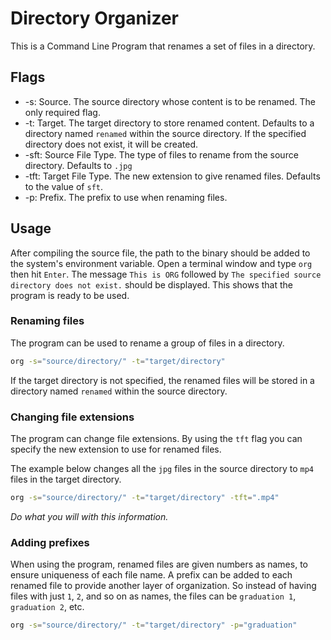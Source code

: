 # Directory Organizer

This is a Command Line Program that renames a set of files in a directory.

## Flags

- -s: Source. The source directory whose content is to be renamed. The only required flag.
- -t: Target. The target directory to store renamed content. Defaults to a directory named `renamed` within the source directory. If the specified directory does not exist, it will be created.
- -sft: Source File Type. The type of files to rename from the source directory. Defaults to `.jpg`
- -tft: Target File Type. The new extension to give renamed files. Defaults to the value of `sft`.
- -p: Prefix. The prefix to use when renaming files.

## Usage

After compiling the source file, the path to the binary should be added to the system's environment variable.
Open a terminal window and type `org` then hit `Enter`. The message `This is ORG` followed by `The specified source directory does not exist.` should be displayed. This shows that the program is ready to be used.

### Renaming files

The program can be used to rename a group of files in a directory.

```bash
org -s="source/directory/" -t="target/directory"
```

If the target directory is not specified, the renamed files will be stored in a directory named `renamed` within the source directory.

### Changing file extensions

The program can change file extensions. By using the `tft` flag you can specify the new extension to use for renamed files.

The example below changes all the `jpg` files in the source directory to `mp4` files in the target directory.

```bash
org -s="source/directory/" -t="target/directory" -tft=".mp4"
```

_Do what you will with this information._

### Adding prefixes

When using the program, renamed files are given numbers as names, to ensure uniqueness of each file name. A prefix can be added to each renamed file to provide another layer of organization. So instead of having files with just `1`, `2`, and so on as names, the files can be `graduation 1`, `graduation 2`, etc.

```bash
org -s="source/directory/" -t="target/directory" -p="graduation"
```
